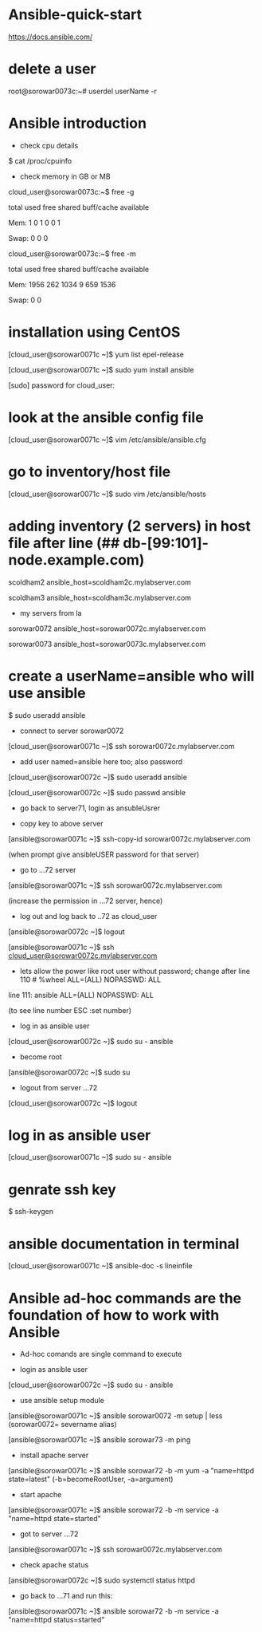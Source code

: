 # Ansible-quick-start

https://docs.ansible.com/



# delete a user 

root@sorowar0073c:~# userdel userName -r



# Ansible introduction

- check cpu details

$ cat /proc/cpuinfo

- check memory in GB or MB

cloud_user@sorowar0073c:~$ free -g

total        used        free      shared  buff/cache   available
              
Mem:              1           0           1           0           0           1

Swap:             0           0           0

cloud_user@sorowar0073c:~$ free -m


total        used        free      shared  buff/cache   available

Mem:           1956         262        1034           9         659        1536

Swap:             0           0 


# installation using CentOS 

[cloud_user@sorowar0071c ~]$ yum list epel-release

[cloud_user@sorowar0071c ~]$ sudo yum install ansible

[sudo] password for cloud_user: 


# look at the ansible config file

[cloud_user@sorowar0071c ~]$ vim /etc/ansible/ansible.cfg 


# go to inventory/host file

[cloud_user@sorowar0071c ~]$ sudo vim /etc/ansible/hosts 


# adding inventory (2 servers) in host file after line (## db-[99:101]-node.example.com)

scoldham2 ansible_host=scoldham2c.mylabserver.com

scoldham3 ansible_host=scoldham3c.mylabserver.com

- my servers from la

sorowar0072 ansible_host=sorowar0072c.mylabserver.com

sorowar0073 ansible_host=sorowar0073c.mylabserver.com


# create a userName=ansible who will use ansible

$ sudo useradd ansible



- connect to server sorowar0072

[cloud_user@sorowar0071c ~]$ ssh sorowar0072c.mylabserver.com


- add user named=ansible here too; also password

[cloud_user@sorowar0072c ~]$ sudo useradd ansible

[cloud_user@sorowar0072c ~]$ sudo passwd ansible


- go back to server71, login as ansubleUsrer


- copy key to above server 

[ansible@sorowar0071c ~]$ ssh-copy-id sorowar0072c.mylabserver.com

(when prompt give ansibleUSER password for that server)


- go to ...72 server

[ansible@sorowar0071c ~]$ ssh sorowar0072c.mylabserver.com


(increase the permission in ...72 server, hence)

- log out and log back to ..72 as cloud_user

[ansible@sorowar0072c ~]$ logout

[ansible@sorowar0071c ~]$ ssh cloud_user@sorowar0072c.mylabserver.com



- lets allow the power like root user without password; change after line 110 # %wheel        ALL=(ALL)       NOPASSWD: ALL


line 111:  ansible        ALL=(ALL)       NOPASSWD: ALL


(to see line number ESC :set number)

- log in as ansible user

[cloud_user@sorowar0072c ~]$ sudo su - ansible


- become root

[ansible@sorowar0072c ~]$ sudo su



- logout from server ...72


[cloud_user@sorowar0072c ~]$ logout


# log in as ansible user

[cloud_user@sorowar0071c ~]$ sudo su - ansible



# genrate ssh key

$ ssh-keygen



# ansible documentation in terminal

[cloud_user@sorowar0071c ~]$ ansible-doc -s lineinfile


# Ansible ad-hoc commands are the foundation of how to work with Ansible

- Ad-hoc comands are single command to execute


- login as ansible user


[cloud_user@sorowar0072c ~]$ sudo su - ansible


- use ansible setup module

[ansible@sorowar0071c ~]$ ansible sorowar0072 -m setup | less   (sorowar0072= severname alias)


[ansible@sorowar0071c ~]$ ansible sorowar73 -m ping


- install apache server

[ansible@sorowar0071c ~]$ ansible sorowar72 -b -m yum -a "name=httpd state=latest"    (-b=becomeRootUser, -a=argument)


- start apache

[ansible@sorowar0071c ~]$ ansible sorowar72 -b -m service -a "name=httpd state=started"



- got to server ...72

[ansible@sorowar0071c ~]$ ssh sorowar0072c.mylabserver.com


- check apache status

[ansible@sorowar0072c ~]$ sudo systemctl status httpd


- go back to ...71 and run this:

[ansible@sorowar0071c ~]$ ansible sorowar72 -b -m service -a "name=httpd status=started"







































